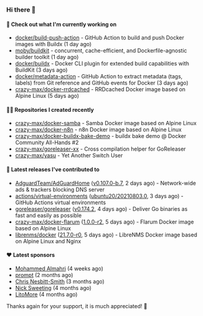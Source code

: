 ### Hi there 👋

#### 👷 Check out what I'm currently working on

- [docker/build-push-action](https://github.com/docker/build-push-action) - GitHub Action to build and push Docker images with Buildx (1 day ago)
- [moby/buildkit](https://github.com/moby/buildkit) - concurrent, cache-efficient, and Dockerfile-agnostic builder toolkit (1 day ago)
- [docker/buildx](https://github.com/docker/buildx) - Docker CLI plugin for extended build capabilities with BuildKit (3 days ago)
- [docker/metadata-action](https://github.com/docker/metadata-action) - GitHub Action to extract metadata (tags, labels) from Git reference and GitHub events for Docker (3 days ago)
- [crazy-max/docker-rrdcached](https://github.com/crazy-max/docker-rrdcached) - RRDcached Docker image based on Alpine Linux (5 days ago)

#### 👨‍💻 Repositories I created recently

- [crazy-max/docker-samba](https://github.com/crazy-max/docker-samba) - Samba Docker image based on Alpine Linux
- [crazy-max/docker-n8n](https://github.com/crazy-max/docker-n8n) - n8n Docker image based on Alpine Linux
- [crazy-max/docker-buildx-bake-demo](https://github.com/crazy-max/docker-buildx-bake-demo) - buildx bake demo @ Docker Community All-Hands #2
- [crazy-max/goreleaser-xx](https://github.com/crazy-max/goreleaser-xx) - Cross compilation helper for GoReleaser
- [crazy-max/yasu](https://github.com/crazy-max/yasu) - Yet Another Switch User

#### 🚀 Latest releases I've contributed to

- [AdguardTeam/AdGuardHome](https://github.com/AdguardTeam/AdGuardHome) ([v0.107.0-b.7](https://github.com/AdguardTeam/AdGuardHome/releases/tag/v0.107.0-b.7), 2 days ago) - Network-wide ads &amp; trackers blocking DNS server
- [actions/virtual-environments](https://github.com/actions/virtual-environments) ([ubuntu20/20210803.0](https://github.com/actions/virtual-environments/releases/tag/ubuntu20%2F20210803.0), 3 days ago) - GitHub Actions virtual environments
- [goreleaser/goreleaser](https://github.com/goreleaser/goreleaser) ([v0.174.2](https://github.com/goreleaser/goreleaser/releases/tag/v0.174.2), 4 days ago) - Deliver Go binaries as fast and easily as possible
- [crazy-max/docker-flarum](https://github.com/crazy-max/docker-flarum) ([1.0.0-r2](https://github.com/crazy-max/docker-flarum/releases/tag/1.0.0-r2), 5 days ago) - Flarum Docker image based on Alpine Linux
- [librenms/docker](https://github.com/librenms/docker) ([21.7.0-r0](https://github.com/librenms/docker/releases/tag/21.7.0-r0), 5 days ago) - LibreNMS Docker image based on Alpine Linux and Nginx

#### ❤️ Latest sponsors
- [Mohammed Almahri](https://github.com/Qourat) (4 weeks ago)
- [prompt](https://github.com/pr-mpt) (2 months ago)
- [Chris Nesbitt-Smith](https://github.com/chrisns) (3 months ago)
- [Nick Sweeting](https://github.com/pirate) (4 months ago)
- [LitoMore](https://github.com/LitoMore) (4 months ago)

Thanks again for your support, it is much appreciated! 🙏
